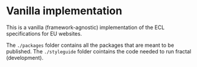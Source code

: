 # Vanilla implementation

This is a vanilla (framework-agnostic) implementation of the ECL specifications for EU websites.

The `./packages` folder contains all the packages that are meant to be published.
The `./styleguide` folder cointains the code needed to run fractal (development).
